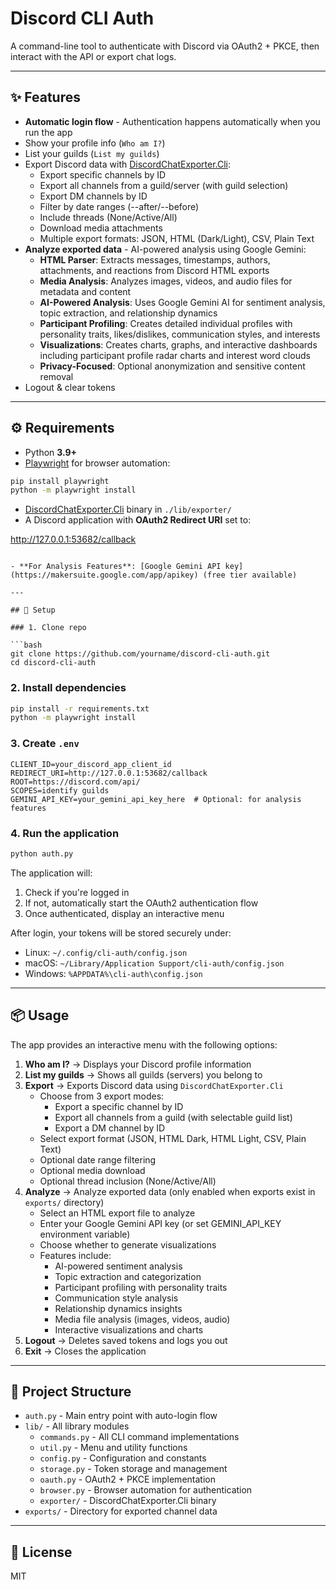 # Discord CLI Auth

A command-line tool to authenticate with Discord via OAuth2 + PKCE, then interact with the API or export chat logs.

---

## ✨ Features

- **Automatic login flow** - Authentication happens automatically when you run the app
- Show your profile info (`Who am I?`)
- List your guilds (`List my guilds`)
- Export Discord data with [DiscordChatExporter.Cli](https://github.com/Tyrrrz/DiscordChatExporter):
  - Export specific channels by ID
  - Export all channels from a guild/server (with guild selection)
  - Export DM channels by ID
  - Filter by date ranges (--after/--before)
  - Include threads (None/Active/All)
  - Download media attachments
  - Multiple export formats: JSON, HTML (Dark/Light), CSV, Plain Text
- **Analyze exported data** - AI-powered analysis using Google Gemini:
  - **HTML Parser**: Extracts messages, timestamps, authors, attachments, and reactions from Discord HTML exports
  - **Media Analysis**: Analyzes images, videos, and audio files for metadata and content
  - **AI-Powered Analysis**: Uses Google Gemini AI for sentiment analysis, topic extraction, and relationship dynamics
  - **Participant Profiling**: Creates detailed individual profiles with personality traits, likes/dislikes, communication styles, and interests
  - **Visualizations**: Creates charts, graphs, and interactive dashboards including participant profile radar charts and interest word clouds
  - **Privacy-Focused**: Optional anonymization and sensitive content removal
- Logout & clear tokens

---

## ⚙️ Requirements

- Python **3.9+**
- [Playwright](https://playwright.dev/python/) for browser automation:

```bash
pip install playwright
python -m playwright install
```

- [DiscordChatExporter.Cli](https://github.com/Tyrrrz/DiscordChatExporter) binary in `./lib/exporter/`
- A Discord application with **OAuth2 Redirect URI** set to:

http://127.0.0.1:53682/callback
```

- **For Analysis Features**: [Google Gemini API key](https://makersuite.google.com/app/apikey) (free tier available)

---

## 🚀 Setup

### 1. Clone repo

```bash
git clone https://github.com/yourname/discord-cli-auth.git
cd discord-cli-auth
```

### 2. Install dependencies

```bash
pip install -r requirements.txt
python -m playwright install
```

### 3. Create `.env`

```env
CLIENT_ID=your_discord_app_client_id
REDIRECT_URI=http://127.0.0.1:53682/callback
ROOT=https://discord.com/api/
SCOPES=identify guilds
GEMINI_API_KEY=your_gemini_api_key_here  # Optional: for analysis features
```

### 4. Run the application

```bash
python auth.py
```

The application will:
1. Check if you're logged in
2. If not, automatically start the OAuth2 authentication flow
3. Once authenticated, display an interactive menu

After login, your tokens will be stored securely under:

- Linux: `~/.config/cli-auth/config.json`
- macOS: `~/Library/Application Support/cli-auth/config.json`
- Windows: `%APPDATA%\cli-auth\config.json`

---

## 📦 Usage

The app provides an interactive menu with the following options:

1. **Who am I?** → Displays your Discord profile information
2. **List my guilds** → Shows all guilds (servers) you belong to
3. **Export** → Exports Discord data using `DiscordChatExporter.Cli`
   - Choose from 3 export modes:
     - Export a specific channel by ID
     - Export all channels from a guild (with selectable guild list)
     - Export a DM channel by ID
   - Select export format (JSON, HTML Dark, HTML Light, CSV, Plain Text)
   - Optional date range filtering
   - Optional media download
   - Optional thread inclusion (None/Active/All)
4. **Analyze** → Analyze exported data (only enabled when exports exist in `exports/` directory)
   - Select an HTML export file to analyze
   - Enter your Google Gemini API key (or set GEMINI_API_KEY environment variable)
   - Choose whether to generate visualizations
   - Features include:
     - AI-powered sentiment analysis
     - Topic extraction and categorization
     - Participant profiling with personality traits
     - Communication style analysis
     - Relationship dynamics insights
     - Media file analysis (images, videos, audio)
     - Interactive visualizations and charts
5. **Logout** → Deletes saved tokens and logs you out
6. **Exit** → Closes the application

---

## 📁 Project Structure

- `auth.py` - Main entry point with auto-login flow
- `lib/` - All library modules
  - `commands.py` - All CLI command implementations
  - `util.py` - Menu and utility functions
  - `config.py` - Configuration and constants
  - `storage.py` - Token storage and management
  - `oauth.py` - OAuth2 + PKCE implementation
  - `browser.py` - Browser automation for authentication
  - `exporter/` - DiscordChatExporter.Cli binary
- `exports/` - Directory for exported channel data

---

## 📜 License

MIT

